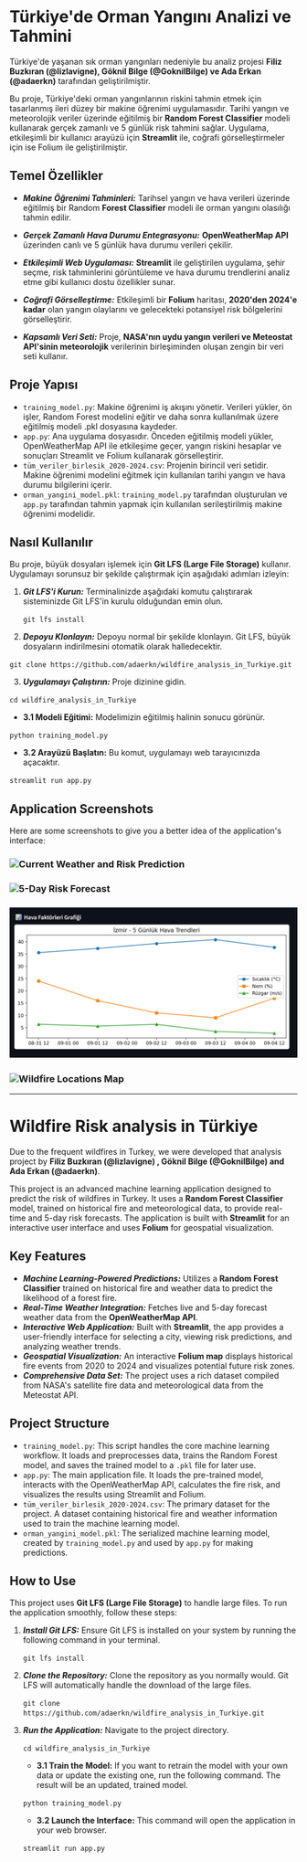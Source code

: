 # Türkiye'de Orman Yangını Analizi ve Tahmini

Türkiye'de yaşanan sık orman yangınları nedeniyle bu analiz projesi **Filiz Buzkıran (@lizlavigne), Göknil Bilge (@GoknilBilge) ve Ada Erkan (@adaerkn)** tarafından geliştirilmiştir.

Bu proje, Türkiye'deki orman yangınlarının riskini tahmin etmek için tasarlanmış ileri düzey bir makine öğrenimi uygulamasıdır. Tarihi yangın ve meteorolojik veriler üzerinde eğitilmiş bir **Random Forest Classifier** modeli kullanarak gerçek zamanlı ve 5 günlük risk tahmini sağlar. Uygulama, etkileşimli bir kullanıcı arayüzü için **Streamlit** ile, coğrafi görselleştirmeler için ise Folium ile geliştirilmiştir.

## Temel Özellikler
* ***Makine Öğrenimi Tahminleri:*** Tarihsel yangın ve hava verileri üzerinde eğitilmiş bir Random **Forest Classifier** modeli ile orman yangını olasılığı tahmin edilir.

* ***Gerçek Zamanlı Hava Durumu Entegrasyonu:*** **OpenWeatherMap API** üzerinden canlı ve 5 günlük hava durumu verileri çekilir.

* ***Etkileşimli Web Uygulaması:*** **Streamlit** ile geliştirilen uygulama, şehir seçme, risk tahminlerini görüntüleme ve hava durumu trendlerini analiz etme gibi kullanıcı dostu özellikler sunar.

* ***Coğrafi Görselleştirme:*** Etkileşimli bir **Folium** haritası, **2020'den 2024'e kadar** olan yangın olaylarını ve gelecekteki potansiyel risk bölgelerini görselleştirir.

* ***Kapsamlı Veri Seti:*** Proje, **NASA'nın uydu yangın verileri ve Meteostat API'sinin meteorolojik** verilerinin birleşiminden oluşan zengin bir veri seti kullanır.

## Proje Yapısı
* `training_model.py`: Makine öğrenimi iş akışını yönetir. Verileri yükler, ön işler, Random Forest modelini eğitir ve daha sonra kullanılmak üzere eğitilmiş modeli .pkl dosyasına kaydeder.
* `app.py`:  Ana uygulama dosyasıdır. Önceden eğitilmiş modeli yükler, OpenWeatherMap API ile etkileşime geçer, yangın riskini hesaplar ve sonuçları Streamlit ve Folium kullanarak görselleştirir.
* `tüm_veriler_birlesik_2020-2024.csv`: Projenin birincil veri setidir. Makine öğrenimi modelini eğitmek için kullanılan tarihi yangın ve hava durumu bilgilerini içerir.
*  `orman_yangini_model.pkl`: `training_model.py` tarafından oluşturulan ve  `app.py` 
tarafından tahmin yapmak için kullanılan serileştirilmiş makine öğrenimi modelidir.

## Nasıl Kullanılır

Bu proje, büyük dosyaları işlemek için **Git LFS (Large File Storage)** kullanır. Uygulamayı sorunsuz bir şekilde çalıştırmak için aşağıdaki adımları izleyin:

1. ***Git LFS'i Kurun:*** Terminalinizde aşağıdaki komutu çalıştırarak sisteminizde Git LFS'in kurulu olduğundan emin olun.

   `git lfs install`
   
2. ***Depoyu Klonlayın:*** Depoyu normal bir şekilde klonlayın. Git LFS, büyük dosyaların indirilmesini otomatik olarak halledecektir.

  `git clone https://github.com/adaerkn/wildfire_analysis_in_Turkiye.git`
  
3. ***Uygulamayı Çalıştırın:*** Proje dizinine gidin.
 
 `cd wildfire_analysis_in_Turkiye`

  * **3.1 Modeli Eğitimi:** Modelimizin eğitilmiş halinin sonucu görünür.
    
 `python training_model.py`

  * **3.2 Arayüzü Başlatın:**
Bu komut, uygulamayı  web tarayıcınızda açacaktır.

 `streamlit run app.py`


## Application Screenshots
Here are some screenshots to give you a better idea of the application's interface:

### ![Current Weather and Risk Prediction](assets/capture_20250830162805075.bmp)

### ![5-Day Risk Forecast](assets/capture_20250830162823763.bmp)

### ![Weather Factors Graph](assets/capture_20250830162831825.jpg)

### ![Wildfire Locations Map](assets/capture_20250830162748054.bmp)


---------
# Wildfire Risk analysis in Türkiye
Due to the frequent wildfires in Turkey, we were developed that analysis project by **Filiz Buzkıran (@lizlavigne) ,  Göknil Bilge (@GoknilBilge) and Ada Erkan (@adaerkn)**.

This project is an advanced machine learning application designed to predict the risk of wildfires in Turkey. It uses a **Random Forest Classifier** model, trained on historical fire and meteorological data, to provide real-time and 5-day risk forecasts. The application is built with **Streamlit** for an interactive user interface and uses **Folium** for geospatial visualization.

## Key Features

* ***Machine Learning-Powered Predictions:*** Utilizes a **Random Forest Classifier** trained on historical fire and weather data to predict the likelihood of a forest fire.
* ***Real-Time Weather Integration:*** Fetches live and 5-day forecast weather data from the **OpenWeatherMap API**.
* ***Interactive Web Application:*** Built with **Streamlit**, the app provides a user-friendly interface for selecting a city, viewing risk predictions, and analyzing weather trends.
* ***Geospatial Visualization:***  An interactive **Folium map** displays historical fire events from 2020 to 2024 and visualizes potential future risk zones.
* ***Comprehensive Data Set:*** The project uses a rich dataset compiled from NASA's satellite fire data and meteorological data from the Meteostat API.

## Project Structure

* `training_model.py`: This script handles the core machine learning workflow. It loads and preprocesses data, trains the Random Forest model, and saves the trained model to a `.pkl` file for later use.
* `app.py`: The main application file. It loads the pre-trained model, interacts with the OpenWeatherMap API, calculates the fire risk, and visualizes the results using Streamlit and Folium.
* `tüm_veriler_birlesik_2020-2024.csv`: The primary dataset for the project. A dataset containing historical fire and weather information used to train the machine learning model.
* `orman_yangini_model.pkl`: The serialized machine learning model, created by `training_model.py` and used by `app.py` for making predictions.


## How to Use

This project uses **Git LFS (Large File Storage)** to handle large files. To run the application smoothly, follow these steps:

1. ***Install Git LFS:*** Ensure Git LFS is installed on your system by running the following command in your terminal.
   
    `git lfs install`

2. ***Clone the Repository:*** Clone the repository as you normally would. Git LFS will automatically handle the download of the large files.
 
    `git clone https://github.com/adaerkn/wildfire_analysis_in_Turkiye.git`

3. ***Run the Application:*** Navigate to the project directory.
 
    `cd wildfire_analysis_in_Turkiye`

    * **3.1 Train the Model:** If you want to retrain the model with your own data or update the existing one, run the following command. The result will be an updated, trained model.
    
    `python training_model.py`

    * **3.2 Launch the Interface:**
    This command will open the application in your web browser.
    
    `streamlit run app.py` 
